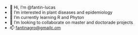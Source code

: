 - 👋 Hi, I’m @fantin-lucas
- 👀 I’m interested in plant diseases and epidemiology
- 🌱 I’m currently learning R and Phyton
- 💞️ I’m looking to collaborate on master and doctorade projects
- 📫 fantinagro@gmailc.om

<!---
fantin-lucas/fantin-lucas is a ✨ special ✨ repository because its `README.md` (this file) appears on your GitHub profile.
You can click the Preview link to take a look at your changes.
--->
